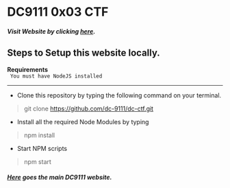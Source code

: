 # DC9111 0x03 CTF

##### Visit Website by clicking [here](https://ctf.defcon9111.org).

## Steps to Setup this website locally.
**Requirements**<br>
``` You must have NodeJS installed```

---

- Clone this repository by typing the following command on your terminal.
> git clone https://github.com/dc-9111/dc-ctf.git
- Install all the required Node Modules by typing
> npm install
- Start NPM scripts
> npm start

##### [Here](https://github.com/dc-9111/website) goes the main DC9111 website.